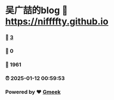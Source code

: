 # 吴广喆的blog :link: https://niffffty.github.io 
### :page_facing_up: [3](https://niffffty.github.io/tag.html) 
### :speech_balloon: 0 
### :hibiscus: 1961 
### :alarm_clock: 2025-01-12 00:59:53 
### Powered by :heart: [Gmeek](https://github.com/Meekdai/Gmeek)
